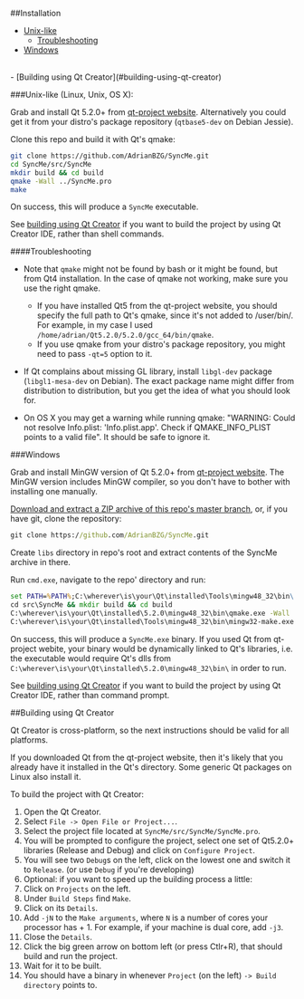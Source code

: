 ##Installation
- [Unix-like](#unix-like-linux-unix-os-x)
  - [Troubleshooting](#troubleshooting)
- [Windows](#windows)
<br>
- [Building using Qt Creator](#building-using-qt-creator)

###Unix-like (Linux, Unix, OS X):

Grab and install Qt 5.2.0+ from [qt-project website](http://qt-project.org/downloads). Alternatively you could get it from your distro's package repository (`qtbase5-dev` on Debian Jessie).

Clone this repo and build it with Qt's qmake:
```bash
git clone https://github.com/AdrianBZG/SyncMe.git
cd SyncMe/src/SyncMe
mkdir build && cd build
qmake -Wall ../SyncMe.pro
make
```
On success, this will produce a `SyncMe` executable.

See [building using Qt Creator](#building-using-qt-creator) if you want to build the project by using Qt Creator IDE, rather than shell commands.


####Troubleshooting

- Note that `qmake` might not be found by bash or it might be found, but from Qt4 installation. In the case of qmake not working, make sure you use the right qmake.
  - If you have installed Qt5 from the qt-project website, you should specify the full path to Qt's qmake, since it's not added to /user/bin/.
    For example, in my case I used `/home/adrian/Qt5.2.0/5.2.0/gcc_64/bin/qmake`.
  - If you use qmake from your distro's package repository, you might need to pass `-qt=5` option to it.

- If Qt complains about missing GL library, install `libgl-dev` package (`libgl1-mesa-dev` on Debian). The exact package name might differ from distribution to distribution, but you get the idea of what you should look for.

- On OS X you may get a warning while running qmake: "WARNING: Could not resolve Info.plist: 'Info.plist.app'. Check if QMAKE_INFO_PLIST points to a valid file". It should be safe to ignore it.


###Windows

Grab and install MinGW version of Qt 5.2.0+ from [qt-project website](http://qt-project.org/downloads).
The MinGW version includes MinGW compiler, so you don't have to bother with installing one manually.

[Download and extract a ZIP archive of this repo's master branch](https://github.com/AdrianBZG/SyncMe/archive/master.zip), or, if you have git, clone the repository:
```cmd
git clone https://github.com/AdrianBZG/SyncMe.git
```

Create `libs` directory in repo's root and extract contents of the SyncMe archive in there.

Run `cmd.exe`, navigate to the repo' directory and run:
```cmd
set PATH=%PATH%;C:\wherever\is\your\Qt\installed\Tools\mingw48_32\bin\
cd src\SyncMe && mkdir build && cd build
C:\wherever\is\your\Qt\installed\5.2.0\mingw48_32\bin\qmake.exe -Wall ../SyncMe.pro
C:\wherever\is\your\Qt\installed\Tools\mingw48_32\bin\mingw32-make.exe
```
On success, this will produce a `SyncMe.exe` binary. If you used Qt from qt-project webite, your binary would be dynamically linked to Qt's libraries, i.e. the executable would require Qt's dlls from `C:\wherever\is\your\Qt\installed\5.2.0\mingw48_32\bin\` in order to run.

See [building using Qt Creator](#building-using-qt-creator) if you want to build the project by using Qt Creator IDE, rather than command prompt.


##Building using Qt Creator

Qt Creator is cross-platform, so the next instructions should be valid for all platforms.

If you downloaded Qt from the qt-project website, then it's likely that you already have it installed in the Qt's directory. Some generic Qt packages on Linux also install it.

To build the project with Qt Creator:

1. Open the Qt Creator.
2. Select `File -> Open File or Project...`.
3. Select the project file located at `SyncMe/src/SyncMe/SyncMe.pro`.
4. You will be prompted to configure the project, select one set of Qt5.2.0+ libraries (Release and Debug) and click on `Configure Project`.
5. You will see two `Debug`s on the left, click on the lowest one and switch it to `Release`. (or use `Debug` if you're developing)
6. Optional: if you want to speed up the building process a little:
  1. Click on `Projects` on the left.
  2. Under `Build Steps` find `Make`.
  3. Click on its `Details`.
  4. Add `-jN` to the `Make arguments`, where `N` is a number of cores your processor has + 1. For example, if your machine is dual core, add `-j3`.
  5. Close the `Details`.
7. Click the big green arrow on bottom left (or press Ctlr+R), that should build and run the project.
8. Wait for it to be built.
9. You should have a binary in whenever `Project` (on the left) `-> Build directory` points to.
